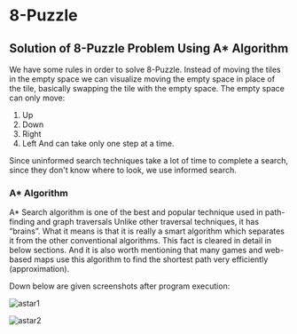 # 8-Puzzle
## Solution of 8-Puzzle Problem Using A* Algorithm

We have some rules in order to solve 8-Puzzle. Instead of moving the tiles in the empty space we can visualize moving the empty space in place of the tile, basically swapping the tile with the empty space. The empty space can only move:
1. Up
2. Down
3. Right
4. Left
And can take only one step at a time.

Since uninformed search techniques take a lot of time to complete a search, since they don't know where to look, we use informed search.

### A* Algorithm
A* Search algorithm is one of the best and popular technique used in path-finding and graph traversals
Unlike other traversal techniques, it has “brains”. What it means is that it is really a smart algorithm which separates it from the other conventional algorithms. This fact is cleared in detail in below sections.
And it is also worth mentioning that many games and web-based maps use this algorithm to find the shortest path very efficiently (approximation).

Down below are given screenshots after program execution:

![astar1](https://user-images.githubusercontent.com/25644372/55915869-628b7d00-5bf3-11e9-958d-b2bb2166e4c9.PNG)

![astar2](https://user-images.githubusercontent.com/25644372/55915873-64554080-5bf3-11e9-90f2-eed7c8395e18.PNG)
